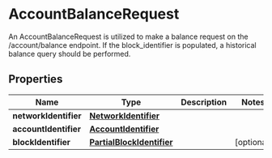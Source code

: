 

# AccountBalanceRequest

An AccountBalanceRequest is utilized to make a balance request on the /account/balance endpoint. If the block_identifier is populated, a historical balance query should be performed.
## Properties

Name | Type | Description | Notes
------------ | ------------- | ------------- | -------------
**networkIdentifier** | [**NetworkIdentifier**](NetworkIdentifier.md) |  | 
**accountIdentifier** | [**AccountIdentifier**](AccountIdentifier.md) |  | 
**blockIdentifier** | [**PartialBlockIdentifier**](PartialBlockIdentifier.md) |  |  [optional]



